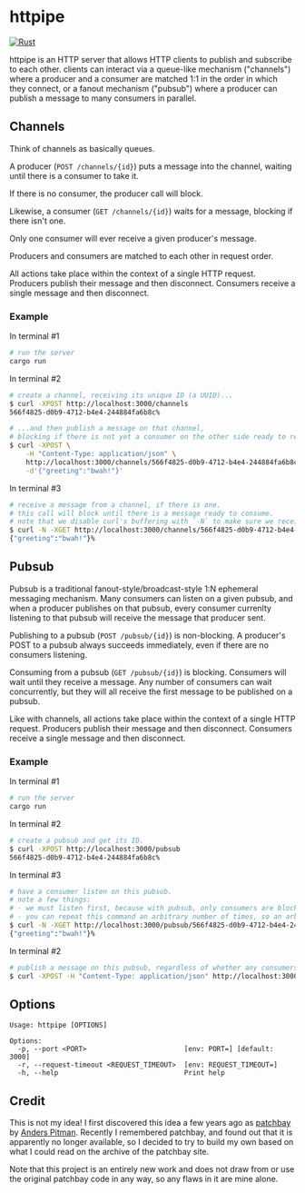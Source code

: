 # httpipe

[![Rust](https://github.com/ckampfe/httpipe/actions/workflows/rust.yml/badge.svg)](https://github.com/ckampfe/httpipe/actions/workflows/rust.yml)

httpipe is an HTTP server that allows HTTP clients to publish and subscribe to each other.
clients can interact via a queue-like mechanism ("channels") where a producer and a consumer are matched 1:1 in the order in which they connect, or a fanout mechanism ("pubsub") where a producer can publish a message to many consumers in parallel.

## Channels 

Think of channels as basically queues.

A producer (`POST /channels/{id}`) puts a message into the channel, waiting until there is a consumer to take it.

If there is no consumer, the producer call will block.

Likewise, a consumer (`GET /channels/{id}`) waits for a message, blocking if there isn't one.

Only one consumer will ever receive a given producer's message.

Producers and consumers are matched to each other in request order.

All actions take place within the context of a single HTTP request.
Producers publish their message and then disconnect.
Consumers receive a single message and then disconnect.

### Example

In terminal #1

```sh
# run the server
cargo run
```

In terminal #2

```sh
# create a channel, receiving its unique ID (a UUID)...
$ curl -XPOST http://localhost:3000/channels
566f4825-d0b9-4712-b4e4-244884fa6b8c%

# ...and then publish a message on that channel,
# blocking if there is not yet a consumer on the other side ready to receive it
$ curl -XPOST \
    -H "Content-Type: application/json" \
    http://localhost:3000/channels/566f4825-d0b9-4712-b4e4-244884fa6b8c \
    -d'{"greeting":"bwah!"}' 
```

In terminal #3

```sh
# receive a message from a channel, if there is one.
# this call will block until there is a message ready to consume.
# note that we disable curl's buffering with `-N` to make sure we receive the full response immediately.
$ curl -N -XGET http://localhost:3000/channels/566f4825-d0b9-4712-b4e4-244884fa6b8c
{"greeting":"bwah!"}%    
```

## Pubsub

Pubsub is a traditional fanout-style/broadcast-style 1:N ephemeral messaging mechanism.
Many consumers can listen on a given pubsub, and when a producer publishes on that pubsub,
every consumer currenlty listening to that pubsub will receive the message that producer sent.

Publishing to a pubsub (`POST /pubsub/{id}`) is non-blocking. A producer's POST to a pubsub always succeeds immediately,
even if there are no consumers listening.

Consuming from a pubsub (`GET /pubsub/{id}`) is blocking. Consumers will wait until they receive
a message. Any number of consumers can wait concurrently, but they will all receive the first
message to be published on a pubsub.

Like with channels, all actions take place within the context of a single HTTP request.
Producers publish their message and then disconnect.
Consumers receive a single message and then disconnect.

### Example

In terminal #1

```sh
# run the server
cargo run
```

In terminal #2

```sh
# create a pubsub and get its ID.
$ curl -XPOST http://localhost:3000/pubsub
566f4825-d0b9-4712-b4e4-244884fa6b8c%
```

In terminal #3

```sh
# have a consumer listen on this pubsub.
# note a few things:
# - we must listen first, because with pubsub, only consumers are blocking
# - you can repeat this command an arbitrary number of times, so an arbitrary number of clients can listen on this pubsub simultaneously, and all of them will receive the first message published after they connect
$ curl -N -XGET http://localhost:3000/pubsub/566f4825-d0b9-4712-b4e4-244884fa6b8c
{"greeting":"bwah!"}%    
```

In terminal #2

```sh
# publish a message on this pubsub, regardless of whether any consumers are listening
$ curl -XPOST -H "Content-Type: application/json" http://localhost:3000/pubsub/566f4825-d0b9-4712-b4e4-244884fa6b8c -d'{"greeting":"bwah!"}' 
```

## Options

```
Usage: httpipe [OPTIONS]

Options:
  -p, --port <PORT>                        [env: PORT=] [default: 3000]
  -r, --request-timeout <REQUEST_TIMEOUT>  [env: REQUEST_TIMEOUT=]
  -h, --help                               Print help
```

## Credit

This is not my idea! I first discovered this idea a few years ago as [patchbay](https://web.archive.org/web/20241105063704/https://patchbay.pub/) by [Anders Pitman](https://github.com/anderspitman). Recently I remembered patchbay, and found out that it is apparently no longer available, so I decided to try to build my own based on what I could read on the archive of the patchbay site.

Note that this project is an entirely new work and does not draw from or use the original patchbay code in any way, so any flaws in it are mine alone.
